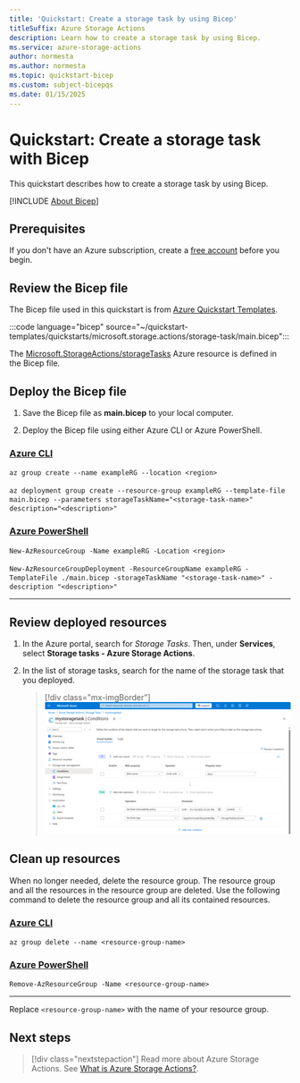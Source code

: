 ```yaml
---
title: 'Quickstart: Create a storage task by using Bicep'
titleSuffix: Azure Storage Actions
description: Learn how to create a storage task by using Bicep.
ms.service: azure-storage-actions
author: normesta
ms.author: normesta
ms.topic: quickstart-bicep
ms.custom: subject-bicepqs
ms.date: 01/15/2025
---
```


# Quickstart: Create a storage task with Bicep

This quickstart describes how to create a storage task by using Bicep.

[!INCLUDE [About Bicep](~/reusable-content/ce-skilling/azure/includes/resource-manager-quickstart-bicep-introduction.md)]

## Prerequisites

If you don't have an Azure subscription, create a [free account](https://azure.microsoft.com/free/?WT.mc_id=A261C142F) before you begin.

## Review the Bicep file

The Bicep file used in this quickstart is from
[Azure Quickstart Templates](https://azure.microsoft.com/resources/templates/storage-task/).

:::code language="bicep" source="~/quickstart-templates/quickstarts/microsoft.storage.actions/storage-task/main.bicep":::

The [Microsoft.StorageActions/storageTasks](/azure/templates/microsoft.storageactions/2023-01-01/storagetasks) Azure resource is defined in the Bicep file. 

## Deploy the Bicep file

1. Save the Bicep file as **main.bicep** to your local computer.

2. Deploy the Bicep file using either Azure CLI or Azure PowerShell.

### [Azure CLI](#tab/azure-cli)

```azurecli
az group create --name exampleRG --location <region>

az deployment group create --resource-group exampleRG --template-file main.bicep --parameters storageTaskName="<storage-task-name>" description="<description>" 
```

### [Azure PowerShell](#tab/azure-powershell)

```azurepowershell
New-AzResourceGroup -Name exampleRG -Location <region>

New-AzResourceGroupDeployment -ResourceGroupName exampleRG -TemplateFile ./main.bicep -storageTaskName "<storage-task-name>" -description "<description>"
```

---

## Review deployed resources

1. In the Azure portal, search for _Storage Tasks_. Then, under **Services**, select **Storage tasks - Azure Storage Actions**.

2. In the list of storage tasks, search for the name of the storage task that you deployed.

   > [!div class="mx-imgBorder"]
   > ![Screenshot of the deployed storage task as it appears in the Azure portal.](../media/storage-tasks/storage-quickstart-bicep/deployed-storage-task-in-azure-portal.png)


## Clean up resources

When no longer needed, delete the resource group. The resource group and all the resources in the
resource group are deleted. Use the following command to delete the resource group and all its contained resources.

### [Azure CLI](#tab/azure-cli)

```azurecli-interactive
az group delete --name <resource-group-name>
```

### [Azure PowerShell](#tab/azure-powershell)

```azurepowershell-interactive
Remove-AzResourceGroup -Name <resource-group-name>
```

---

Replace `<resource-group-name>` with the name of your resource group.

## Next steps

> [!div class="nextstepaction"]
> Read more about Azure Storage Actions. See [What is Azure Storage Actions?](../overview.md).
